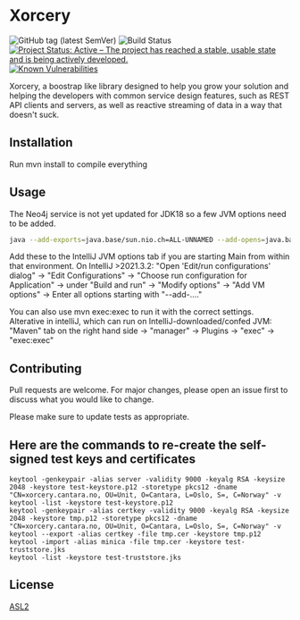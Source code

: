 # Xorcery

![GitHub tag (latest SemVer)](https://img.shields.io/github/v/tag/Cantara/xorcery) 
![Build Status](https://jenkins.quadim.ai/buildStatus/icon?Cantara%20%20xorcery) [![Project Status: Active – The project has reached a stable, usable state and is being actively developed.](http://www.repostatus.org/badges/latest/active.svg)](http://www.repostatus.org/#active) [![Known Vulnerabilities](https://snyk.io/test/github/Cantara/xorcery/badge.svg)](https://snyk.io/test/github/Cantara/xorcery)

Xorcery, a boostrap like library designed to help you grow your solution and helping the developers with common service design features, such as REST API clients and servers, as well as reactive streaming of data in a way that doesn't suck.

## Installation


Run mvn install to compile everything

## Usage
The Neo4j service is not yet updated for JDK18 so a few JVM options need to be added.

```bash
java --add-exports=java.base/sun.nio.ch=ALL-UNNAMED --add-opens=java.base/java.nio=ALL-UNNAMED --add-opens=java.base/java.lang=ALL-UNNAMED --add-opens=java.base/java.lang.reflect=ALL-UNNAMED --add-opens=java.base/java.io=ALL-UNNAMED --add-exports=jdk.unsupported/sun.misc=ALL-UNNAMED -Dfile.encoding=UTF-8 -classpath "<classpath>" com.exoreaction.xorcery.server.Main -id=server1
```

Add these to the IntelliJ JVM options tab if you are starting Main from within that environment.
On IntelliJ >2021.3.2: "Open 'Edit/run configurations' dialog" -> "Edit Configurations" -> "Choose run configuration for Application" -> under "Build and run" -> "Modify options" -> "Add VM options" -> Enter all options starting with "--add-...." 

You can also use mvn exec:exec to run it with the correct settings.
Alterative in intelliJ, which can run on IntelliJ-downloaded/confed JVM: "Maven" tab on the right hand side -> "manager" -> Plugins -> "exec" -> "exec:exec" 

## Contributing
Pull requests are welcome. For major changes, please open an issue first to discuss what you would like to change.

Please make sure to update tests as appropriate.


## Here are the commands to re-create the self-signed test keys and certificates
```
keytool -genkeypair -alias server -validity 9000 -keyalg RSA -keysize 2048 -keystore test-keystore.p12 -storetype pkcs12 -dname "CN=xorcery.cantara.no, OU=Unit, O=Cantara, L=Oslo, S=, C=Norway" -v
keytool -list -keystore test-keystore.p12
keytool -genkeypair -alias certkey -validity 9000 -keyalg RSA -keysize 2048 -keystore tmp.p12 -storetype pkcs12 -dname "CN=xorcery.cantara.no, OU=Unit, O=Cantara, L=Oslo, S=, C=Norway" -v
keytool --export -alias certkey -file tmp.cer -keystore tmp.p12
keytool -import -alias minica -file tmp.cer -keystore test-truststore.jks
keytool -list -keystore test-truststore.jks
```

## License
[ASL2](https://choosealicense.com/licenses/apache-2.0/)
